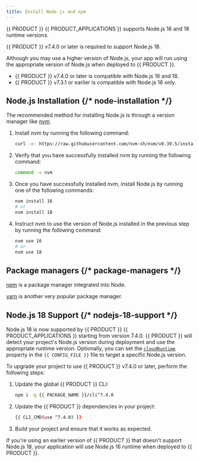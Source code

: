 ```yaml
---
title: Install Node.js and npm
---
```


{{ PRODUCT }} {{ PRODUCT_APPLICATIONS }} supports Node.js 16 and 18 runtime versions.

<Callout type="important">

{{ PRODUCT }} v7.4.0 or later is required to support Node.js 18.

</Callout>

Although you may use a higher version of Node.js, your app will run using the appropriate version of Node.js when deployed to {{ PRODUCT }}.

- {{ PRODUCT }} v7.4.0 or later is compatible with Node.js 16 and 18.
- {{ PRODUCT }} v7.3.1 or earlier is compatible with Node.js 16 only.

## Node.js Installation {/* node-installation */}

The recommended method for installing Node.js is through a version manager like [nvm](https://github.com/nvm-sh/nvm).

1.  Install nvm by running the following command:

    ```bash
    curl -o- https://raw.githubusercontent.com/nvm-sh/nvm/v0.39.5/install.sh | bash
    ```

2.  Verify that you have successfully installed nvm by running the following command:

    ```bash
    command -v nvm
    ```

3.  Once you have successfully installed nvm, install Node.js by running one of the following commands:

    ```bash
    nvm install 16
    # or
    nvm install 18
    ```

4.  Instruct nvm to use the version of Node.js installed in the previous step by running the following command:

    ```bash
    nvm use 16
    # or
    nvm use 18
    ```

## Package managers {/* package-managers */}

[npm](https://www.npmjs.com/) is a package manager integrated into Node.

[yarn](https://classic.yarnpkg.com/en/docs/cli/) is another very popular package manager.

## Node.js 18 Support {/* nodejs-18-support */}

Node.js 18 is now supported by {{ PRODUCT }} {{ PRODUCT_APPLICATIONS }} starting from version 7.4.0. {{ PRODUCT }} will detect your project's Node.js version during deployment and use the appropriate runtime version. Optionally, you can set the [`cloudRuntime`](/guides/performance/cdn_as_code/edgio_config#cloudruntime) property in the `{{ CONFIG_FILE }}` file to target a specific Node.js version.

To upgrade your project to use {{ PRODUCT }} v7.4.0 or later, perform the following steps:

1. Update the global {{ PRODUCT }} CLI:
  
   ```bash
   npm i -g {{ PACKAGE_NAME }}/cli^7.4.0
   ```

2. Update the {{ PRODUCT }} dependencies in your project:

   ```bash
   {{ CLI_CMD(use ^7.4.0) }}
   ```

3. Build your project and ensure that it works as expected.

If you're using an earlier version of {{ PRODUCT }} that doesn't support Node.js 18, your application will use Node.js 16 runtime when deployed to {{ PRODUCT }}.
